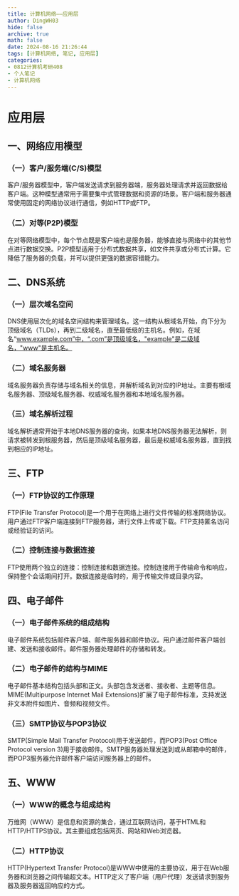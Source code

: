 ```yaml
---
title: 计算机网络——应用层
author: DingWH03
hide: false
archive: true
math: false
date: 2024-08-16 21:26:44
tags: [计算机网络, 笔记, 应用层]
categories: 
- 0812计算机考研408
- 个人笔记
- 计算机网络
---
```

# 应用层

## 一、网络应用模型

### （一）客户/服务端(C/S)模型

客户/服务器模型中，客户端发送请求到服务器端，服务器处理请求并返回数据给客户端。这种模型通常用于需要集中式管理数据和资源的场景。客户端和服务器通常使用固定的网络协议进行通信，例如HTTP或FTP。

### （二）对等(P2P)模型

在对等网络模型中，每个节点既是客户端也是服务器，能够直接与网络中的其他节点进行数据交换。P2P模型适用于分布式数据共享，如文件共享或分布式计算。它降低了服务器的负载，并可以提供更强的数据容错能力。

## 二、DNS系统

### （一）层次域名空间

DNS使用层次化的域名空间结构来管理域名。这一结构从根域名开始，向下分为顶级域名（TLDs），再到二级域名，直至最低级的主机名。例如，在域名“www.example.com”中，“.com”是顶级域名，"example"是二级域名，"www"是主机名。

### （二）域名服务器

域名服务器负责存储与域名相关的信息，并解析域名到对应的IP地址。主要有根域名服务器、顶级域名服务器、权威域名服务器和本地域名服务器。

### （三）域名解析过程

域名解析通常开始于本地DNS服务器的查询，如果本地DNS服务器无法解析，则请求被转发到根服务器，然后是顶级域名服务器，最后是权威域名服务器，直到找到相应的IP地址。

## 三、FTP

### （一）FTP协议的工作原理

FTP(File Transfer Protocol)是一个用于在网络上进行文件传输的标准网络协议。用户通过FTP客户端连接到FTP服务器，进行文件上传或下载。FTP支持匿名访问或经验证的访问。

### （二）控制连接与数据连接

FTP使用两个独立的连接：控制连接和数据连接。控制连接用于传输命令和响应，保持整个会话期间打开。数据连接是临时的，用于传输文件或目录内容。

## 四、电子邮件

### （一）电子邮件系统的组成结构

电子邮件系统包括邮件客户端、邮件服务器和邮件协议。用户通过邮件客户端创建、发送和接收邮件。邮件服务器处理邮件的存储和转发。

### （二）电子邮件的结构与MIME

电子邮件基本结构包括头部和正文。头部包含发送者、接收者、主题等信息。MIME(Multipurpose Internet Mail Extensions)扩展了电子邮件标准，支持发送非文本附件如图片、音频和视频文件。

### （三）SMTP协议与POP3协议

SMTP(Simple Mail Transfer Protocol)用于发送邮件，而POP3(Post Office Protocol version 3)用于接收邮件。SMTP服务器处理发送到或从邮箱中的邮件，而POP3服务器允许邮件客户端访问服务器上的邮件。

## 五、WWW

### （一）WWW的概念与组成结构

万维网（WWW）是信息和资源的集合，通过互联网访问，基于HTML和HTTP/HTTPS协议。其主要组成包括网页、网站和Web浏览器。

### （二）HTTP协议

HTTP(Hypertext Transfer Protocol)是WWW中使用的主要协议，用于在Web服务器和浏览器之间传输超文本。HTTP定义了客户端（用户代理）发送请求到服务器及服务器返回响应的方式。
